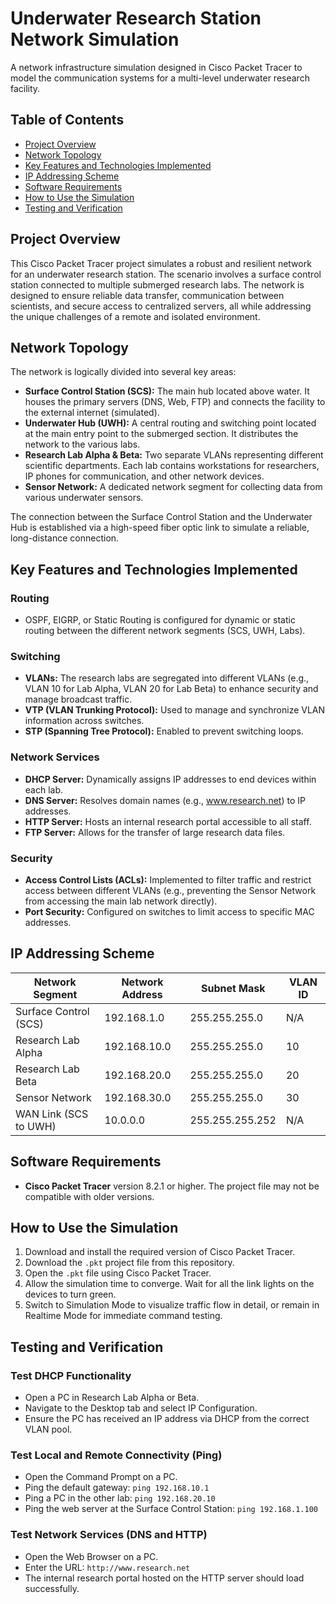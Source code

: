 # Underwater Research Station Network Simulation

A network infrastructure simulation designed in Cisco Packet Tracer to model the communication systems for a multi-level underwater research facility.

## Table of Contents

- [Project Overview](#project-overview)
- [Network Topology](#network-topology)
- [Key Features and Technologies Implemented](#key-features-and-technologies-implemented)
- [IP Addressing Scheme](#ip-addressing-scheme)
- [Software Requirements](#software-requirements)
- [How to Use the Simulation](#how-to-use-the-simulation)
- [Testing and Verification](#testing-and-verification)

## Project Overview

This Cisco Packet Tracer project simulates a robust and resilient network for an underwater research station. The scenario involves a surface control station connected to multiple submerged research labs. The network is designed to ensure reliable data transfer, communication between scientists, and secure access to centralized servers, all while addressing the unique challenges of a remote and isolated environment.

## Network Topology

The network is logically divided into several key areas:

- **Surface Control Station (SCS):** The main hub located above water. It houses the primary servers (DNS, Web, FTP) and connects the facility to the external internet (simulated).
- **Underwater Hub (UWH):** A central routing and switching point located at the main entry point to the submerged section. It distributes the network to the various labs.
- **Research Lab Alpha & Beta:** Two separate VLANs representing different scientific departments. Each lab contains workstations for researchers, IP phones for communication, and other network devices.
- **Sensor Network:** A dedicated network segment for collecting data from various underwater sensors.

The connection between the Surface Control Station and the Underwater Hub is established via a high-speed fiber optic link to simulate a reliable, long-distance connection.

## Key Features and Technologies Implemented

### Routing

- OSPF, EIGRP, or Static Routing is configured for dynamic or static routing between the different network segments (SCS, UWH, Labs).

### Switching

- **VLANs:** The research labs are segregated into different VLANs (e.g., VLAN 10 for Lab Alpha, VLAN 20 for Lab Beta) to enhance security and manage broadcast traffic.
- **VTP (VLAN Trunking Protocol):** Used to manage and synchronize VLAN information across switches.
- **STP (Spanning Tree Protocol):** Enabled to prevent switching loops.

### Network Services

- **DHCP Server:** Dynamically assigns IP addresses to end devices within each lab.
- **DNS Server:** Resolves domain names (e.g., www.research.net) to IP addresses.
- **HTTP Server:** Hosts an internal research portal accessible to all staff.
- **FTP Server:** Allows for the transfer of large research data files.

### Security

- **Access Control Lists (ACLs):** Implemented to filter traffic and restrict access between different VLANs (e.g., preventing the Sensor Network from accessing the main lab network directly).
- **Port Security:** Configured on switches to limit access to specific MAC addresses.

## IP Addressing Scheme

| Network Segment        | Network Address     | Subnet Mask         | VLAN ID |
|------------------------|---------------------|----------------------|---------|
| Surface Control (SCS)  | 192.168.1.0         | 255.255.255.0        | N/A     |
| Research Lab Alpha     | 192.168.10.0        | 255.255.255.0        | 10      |
| Research Lab Beta      | 192.168.20.0        | 255.255.255.0        | 20      |
| Sensor Network         | 192.168.30.0        | 255.255.255.0        | 30      |
| WAN Link (SCS to UWH)  | 10.0.0.0            | 255.255.255.252      | N/A     |

## Software Requirements

- **Cisco Packet Tracer** version 8.2.1 or higher. The project file may not be compatible with older versions.

## How to Use the Simulation

1. Download and install the required version of Cisco Packet Tracer.
2. Download the `.pkt` project file from this repository.
3. Open the `.pkt` file using Cisco Packet Tracer.
4. Allow the simulation time to converge. Wait for all the link lights on the devices to turn green.
5. Switch to Simulation Mode to visualize traffic flow in detail, or remain in Realtime Mode for immediate command testing.

## Testing and Verification

### Test DHCP Functionality

- Open a PC in Research Lab Alpha or Beta.
- Navigate to the Desktop tab and select IP Configuration.
- Ensure the PC has received an IP address via DHCP from the correct VLAN pool.

### Test Local and Remote Connectivity (Ping)

- Open the Command Prompt on a PC.
- Ping the default gateway: `ping 192.168.10.1`
- Ping a PC in the other lab: `ping 192.168.20.10`
- Ping the web server at the Surface Control Station: `ping 192.168.1.100`

### Test Network Services (DNS and HTTP)

- Open the Web Browser on a PC.
- Enter the URL: `http://www.research.net`
- The internal research portal hosted on the HTTP server should load successfully.
